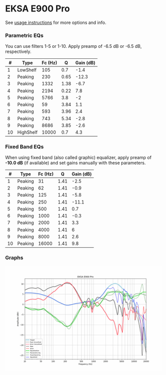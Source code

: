 # EKSA E900 Pro
See [usage instructions](https://github.com/jaakkopasanen/AutoEq#usage) for more options and info.

### Parametric EQs
You can use filters 1-5 or 1-10. Apply preamp of -6.5 dB or -6.5 dB, respectively.

|   # | Type      |   Fc (Hz) |    Q |   Gain (dB) |
|-----|-----------|-----------|------|-------------|
|   1 | LowShelf  |       105 | 0.7  |        -1.4 |
|   2 | Peaking   |       230 | 0.65 |       -12.3 |
|   3 | Peaking   |      1332 | 1.38 |        -6.7 |
|   4 | Peaking   |      2194 | 0.22 |         7.8 |
|   5 | Peaking   |      5766 | 3.8  |        -2   |
|   6 | Peaking   |        59 | 3.84 |         1.1 |
|   7 | Peaking   |       593 | 3.96 |         2.4 |
|   8 | Peaking   |       743 | 5.34 |        -2.8 |
|   9 | Peaking   |      8686 | 3.85 |        -2.6 |
|  10 | HighShelf |     10000 | 0.7  |         4.3 |

### Fixed Band EQs
When using fixed band (also called graphic) equalizer, apply preamp of **-10.0 dB** (if available) and set gains manually with these parameters.

|   # | Type    |   Fc (Hz) |    Q |   Gain (dB) |
|-----|---------|-----------|------|-------------|
|   1 | Peaking |        31 | 1.41 |        -2.5 |
|   2 | Peaking |        62 | 1.41 |        -0.9 |
|   3 | Peaking |       125 | 1.41 |        -5.8 |
|   4 | Peaking |       250 | 1.41 |       -11.1 |
|   5 | Peaking |       500 | 1.41 |         0.7 |
|   6 | Peaking |      1000 | 1.41 |        -0.3 |
|   7 | Peaking |      2000 | 1.41 |         3.3 |
|   8 | Peaking |      4000 | 1.41 |         6   |
|   9 | Peaking |      8000 | 1.41 |         2.6 |
|  10 | Peaking |     16000 | 1.41 |         9.8 |

### Graphs
![](./EKSA%20E900%20Pro.png)
